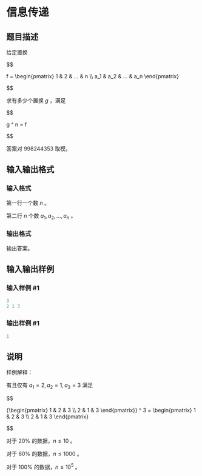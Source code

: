 # 信息传递

## 题目描述

给定置换

$$

f = \begin{pmatrix} 1 & 2 & ... & n \\\ a_1 & a_2 & ... & a_n \end{pmatrix}

$$

求有多少个置换 $g$ ，满足

$$

g ^ n = f

$$

答案对 $998244353$ 取模。

## 输入输出格式

### 输入格式

第一行一个数 $n$ 。

第二行 $n$ 个数 $a_1, a_2, ..., a_n$ 。

### 输出格式

输出答案。

## 输入输出样例

### 输入样例 #1

```cpp
3
2 1 3
```


### 输出样例 #1

```cpp
1
```


## 说明

样例解释：

有且仅有 $a_1 = 2, a_2 = 1, a_3 = 3$ 满足

$$

{\begin{pmatrix} 1 & 2 & 3 \\\ 2 & 1 & 3 \end{pmatrix}} ^ 3 = \begin{pmatrix} 1 & 2 & 3 \\\ 2 & 1 & 3 \end{pmatrix}

$$

对于 $20 \%$ 的数据，$n \le 10$ 。

对于 $60 \%$ 的数据，$n \le 1000$ 。

对于 $100 \%$ 的数据，$n \le {10} ^ 5$ 。

